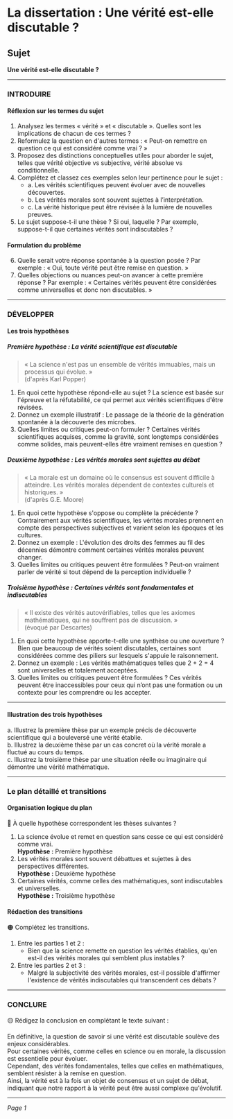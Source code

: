 # La dissertation : Une vérité est-elle discutable ?

## Sujet
**Une vérité est-elle discutable ?**

---

### INTRODUIRE

#### Réflexion sur les termes du sujet

1. Analysez les termes « vérité » et « discutable ». Quelles sont les implications de chacun de ces termes ?
2. Reformulez la question en d'autres termes : « Peut-on remettre en question ce qui est considéré comme vrai ? »
3. Proposez des distinctions conceptuelles utiles pour aborder le sujet, telles que vérité objective vs subjective, vérité absolue vs conditionnelle.
4. Complétez et classez ces exemples selon leur pertinence pour le sujet :
   - a. Les vérités scientifiques peuvent évoluer avec de nouvelles découvertes.
   - b. Les vérités morales sont souvent sujettes à l’interprétation.
   - c. La vérité historique peut être révisée à la lumière de nouvelles preuves.
5. Le sujet suppose-t-il une thèse ? Si oui, laquelle ? Par exemple, suppose-t-il que certaines vérités sont indiscutables ?

#### Formulation du problème

6. Quelle serait votre réponse spontanée à la question posée ? Par exemple : « Oui, toute vérité peut être remise en question. »
7. Quelles objections ou nuances peut-on avancer à cette première réponse ? Par exemple : « Certaines vérités peuvent être considérées comme universelles et donc non discutables. »

---

### DÉVELOPPER

#### Les trois hypothèses

##### Première hypothèse : La vérité scientifique est discutable

> « La science n'est pas un ensemble de vérités immuables, mais un processus qui évolue. »  
> (d'après Karl Popper)

1. En quoi cette hypothèse répond-elle au sujet ? La science est basée sur l'épreuve et la réfutabilité, ce qui permet aux vérités scientifiques d'être révisées.
2. Donnez un exemple illustratif : Le passage de la théorie de la génération spontanée à la découverte des microbes.
3. Quelles limites ou critiques peut-on formuler ? Certaines vérités scientifiques acquises, comme la gravité, sont longtemps considérées comme solides, mais peuvent-elles être vraiment remises en question ?

##### Deuxième hypothèse : Les vérités morales sont sujettes au débat

> « La morale est un domaine où le consensus est souvent difficile à atteindre. Les vérités morales dépendent de contextes culturels et historiques. »  
> (d'après G.E. Moore)

1. En quoi cette hypothèse s'oppose ou complète la précédente ? Contrairement aux vérités scientifiques, les vérités morales prennent en compte des perspectives subjectives et varient selon les époques et les cultures.
2. Donnez un exemple : L'évolution des droits des femmes au fil des décennies démontre comment certaines vérités morales peuvent changer.
3. Quelles limites ou critiques peuvent être formulées ? Peut-on vraiment parler de vérité si tout dépend de la perception individuelle ?

##### Troisième hypothèse : Certaines vérités sont fondamentales et indiscutables

> « Il existe des vérités autovérifiables, telles que les axiomes mathématiques, qui ne souffrent pas de discussion. »  
> (évoqué par Descartes)

1. En quoi cette hypothèse apporte-t-elle une synthèse ou une ouverture ? Bien que beaucoup de vérités soient discutables, certaines sont considérées comme des piliers sur lesquels s'appuie le raisonnement.
2. Donnez un exemple : Les vérités mathématiques telles que 2 + 2 = 4 sont universelles et totalement acceptées.
3. Quelles limites ou critiques peuvent être formulées ? Ces vérités peuvent être inaccessibles pour ceux qui n’ont pas une formation ou un contexte pour les comprendre ou les accepter.

---

#### Illustration des trois hypothèses

a. Illustrez la première thèse par un exemple précis de découverte scientifique qui a bouleversé une vérité établie.  
b. Illustrez la deuxième thèse par un cas concret où la vérité morale a fluctué au cours du temps.  
c. Illustrez la troisième thèse par une situation réelle ou imaginaire qui démontre une vérité mathématique.

---

### Le plan détaillé et transitions

#### Organisation logique du plan

🔴 À quelle hypothèse correspondent les thèses suivantes ?

1. La science évolue et remet en question sans cesse ce qui est considéré comme vrai.  
   **Hypothèse :** Première hypothèse
2. Les vérités morales sont souvent débattues et sujettes à des perspectives différentes.  
   **Hypothèse :** Deuxième hypothèse
3. Certaines vérités, comme celles des mathématiques, sont indiscutables et universelles.  
   **Hypothèse :** Troisième hypothèse

#### Rédaction des transitions

🟠 Complétez les transitions.

1. Entre les parties 1 et 2 :  
   - Bien que la science remette en question les vérités établies, qu'en est-il des vérités morales qui semblent plus instables ?
2. Entre les parties 2 et 3 :  
   - Malgré la subjectivité des vérités morales, est-il possible d'affirmer l'existence de vérités indiscutables qui transcendent ces débats ?

---

### CONCLURE

🟡 Rédigez la conclusion en complétant le texte suivant :

En définitive, la question de savoir si une vérité est discutable soulève des enjeux considérables.  
Pour certaines vérités, comme celles en science ou en morale, la discussion est essentielle pour évoluer.  
Cependant, des vérités fondamentales, telles que celles en mathématiques, semblent résister à la remise en question.  
Ainsi, la vérité est à la fois un objet de consensus et un sujet de débat, indiquant que notre rapport à la vérité peut être aussi complexe qu'évolutif.

--- 

*Page 1*